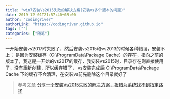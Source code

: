 ```yaml
---
title: "win7安装Vs2015失败的解决方案(安装vs多个版本的问题)"
date: 2019-12-01T21:57:40+08:00
author: "codingriver"
authorLink: "https://codingriver.github.io"
tags: [""]
categories: ["随笔"]
---
```


<!--more-->

一开始安装vs2017时失败了，然后安装vs2015和vs2013的时候各种错误，安装不上；
是因为安装缓存（C:\ProgramData\Package Cache）的存在，指向之前的版本了，我这是一开始的vs2017的缓存，我安装vs2015时，目录存在则直接使用了，没有重新创建，所以缓存错了，
vs安装完成后 C:\ProgramData\Package Cache 下的缓存不会清理，在安装vs前先删除这个目录就好了



>参考文章
>[分享一个安装Vs2015失败的解决方案，报错为系统找不到指定路径](https://blog.csdn.net/a827443469/article/details/78619561)